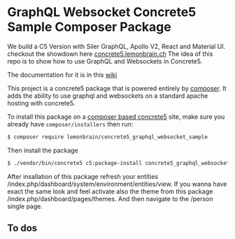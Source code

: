 # GraphQL Websocket Concrete5 Sample Composer Package
We build a C5 Version with Siler GraphQL, Apollo V2, React and Material UI. checkout the showdown here [concrete5.lemonbrain.ch](https://concrete5.lemonbrain.ch/index.php/person#/)
The idea of this repo is to show how to use GraphQL and Websockets in Concrete5.

The documentation for it is in this [wiki](https://github.com/lemonbrain-mk/graphql_websocket/wiki)

This project is a concrete5 package that is powered entirely by [composer](https://getcomposer.org). It adds the ability to use graphql and websockets on a standard apache hosting with concrete5.

To install this package on a [composer based concrete5](https://github.com/concrete5/composer) site, make sure you already have `composer/installers` then run:

```sh
$ composer require lemonbrain/concrete5_graphql_websocket_sample
```

Then install the package

```sh
$ ./vendor/bin/concrete5 c5:package-install concrete5_graphql_websocket_sample
```

After insallation of this package refresh your entities /index.php/dashboard/system/environment/entities/view. If you wanna have exact the same look and feel activate also the theme from this package /index.php/dashboard/pages/themes. And then navigate to the /person single page. 

## To dos